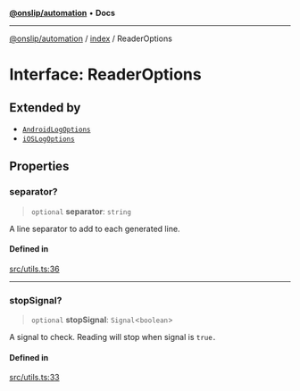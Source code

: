 [**@onslip/automation**](../../README.md) • **Docs**

***

[@onslip/automation](../../README.md) / [index](../README.md) / ReaderOptions

# Interface: ReaderOptions

## Extended by

- [`AndroidLogOptions`](AndroidLogOptions.md)
- [`iOSLogOptions`](iOSLogOptions.md)

## Properties

### separator?

> `optional` **separator**: `string`

A line separator to add to each generated line.

#### Defined in

[src/utils.ts:36](https://github.com/Onslip/automation/blob/aed87d3401609cf5df05adc6d1563b1b99f345fe/src/utils.ts#L36)

***

### stopSignal?

> `optional` **stopSignal**: `Signal`\<`boolean`\>

A signal to check. Reading will stop when signal is `true.`

#### Defined in

[src/utils.ts:33](https://github.com/Onslip/automation/blob/aed87d3401609cf5df05adc6d1563b1b99f345fe/src/utils.ts#L33)
